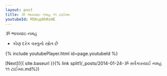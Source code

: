 ```yaml
---
layout: post
title: ૐ ભાવયાઇ નમહ ૧૧ ટાઈમ્સ
youtubeId: M5Kup0hRsHE
---
```

 
 
 ૐ ભાવયાઇ નમહ  
 
 -  કોણ દરેક વસ્તુનો સ્ત્રોત છે 
 
  
 
  
 
 
 
 
 
 


{% include youtubePlayer.html id=page.youtubeId %}
 
[Next]({{ site.baseurl }}{% link  split1/_posts/2014-01-24-ૐ સર્વકારયાઈ નમહ ૧૧ ટાઈમ્સ.md%})
 
